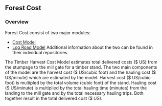 ## Forest Cost


### Overview

Forest Cost consist of two major modules: 
* [Cost Model](https://github.com/ustroetz/cost_model)
* [Log Road Model](https://github.com/ustroetz/log-road)
Additional information about the two can be found in their individual repositories. 

The Timber Harvest Cost Model estimates total delivered costs ($ US) from the stumpage to the mill gate for a timber stand.
The two main components of the model are the harvest cost ($ US/cubic foot) and the hauling cost ($ US/minute) which are estimated by the model. 
Harvest cost ($ US/cubic foot) is multipled by the total volume (cubic foot) of the stand. 
Hauling cost ($ US/minute) is multiplied by the total hauling time (minutes) from the landing to the mill gate and by the total necessary hauling trips. 
Both together result in the total delivered cost ($ US).
